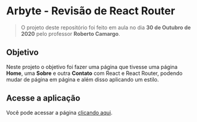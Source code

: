 # Arbyte - Revisão de React Router

> O projeto deste repositório foi feito em aula no dia **30 de Outubro de 2020** pelo professor **Roberto Camargo**.

## Objetivo

Neste projeto o objetivo foi fazer uma página que tivesse uma página **Home**, uma **Sobre** e outra **Contato** com React e React Router, podendo mudar de página em página e além disso aplicando um estilo.

## Acesse a aplicação

Você pode acessar a página [clicando aqui](http://revisao-react-router.herokuapp.com/).